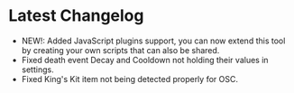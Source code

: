 ﻿# Latest Changelog

- NEW!: Added JavaScript plugins support, you can now extend this tool by creating your own scripts that can also be shared.
- Fixed death event Decay and Cooldown not holding their values in settings.
- Fixed King's Kit item not being detected properly for OSC.